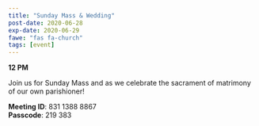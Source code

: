 ```yaml
---
title: "Sunday Mass & Wedding"
post-date: 2020-06-28
exp-date: 2020-06-29
fawe: "fas fa-church"
tags: [event]
---
```

**12 PM**

Join us for Sunday Mass and as we celebrate the sacrament of matrimony of our own parishioner!

<p class="text-danger"><b>Meeting ID</b>: 831 1388 8867
<br>
<b>Passcode</b>: 219 383
</p>